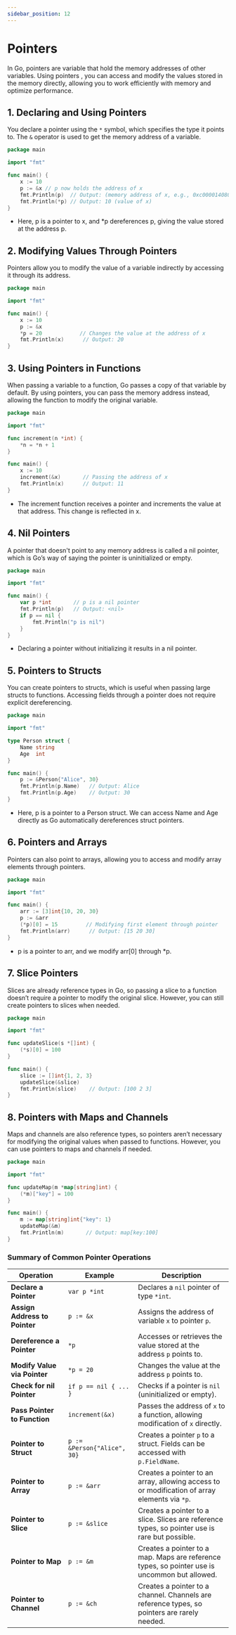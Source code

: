 ```yaml
---
sidebar_position: 12
---
```


# Pointers

In Go, pointers are variable that hold the memory addresses of other variables. Using pointers , you can access and modify the values stored in the memory directly, allowing you to work efficiently with memory and optimize performance.

## 1. Declaring and Using Pointers

You declare a pointer using the `*` symbol, which specifies the type it points to. The `&` operator is used to get the memory address of a variable.

```go
package main

import "fmt"

func main() {
	x := 10
	p := &x // p now holds the address of x
	fmt.Println(p)  // Output: (memory address of x, e.g., 0xc000014080)
	fmt.Println(*p) // Output: 10 (value of x)
}
```

- Here, p is a pointer to x, and \*p dereferences p, giving the value stored at the address p.

## 2. Modifying Values Through Pointers

Pointers allow you to modify the value of a variable indirectly by accessing it through its address.

```go
package main

import "fmt"

func main() {
    x := 10
    p := &x
    *p = 20            // Changes the value at the address of x
    fmt.Println(x)      // Output: 20
}
```

## 3. Using Pointers in Functions

When passing a variable to a function, Go passes a copy of that variable by default. By using pointers, you can pass the memory address instead, allowing the function to modify the original variable.

```go
package main

import "fmt"

func increment(n *int) {
    *n = *n + 1
}

func main() {
    x := 10
    increment(&x)       // Passing the address of x
    fmt.Println(x)      // Output: 11
}
```

- The increment function receives a pointer and increments the value at that address. This change is reflected in x.

## 4. Nil Pointers

A pointer that doesn't point to any memory address is called a nil pointer, which is Go’s way of saying the pointer is uninitialized or empty.

```go
package main

import "fmt"

func main() {
    var p *int       // p is a nil pointer
    fmt.Println(p)   // Output: <nil>
    if p == nil {
        fmt.Println("p is nil")
    }
}
```

- Declaring a pointer without initializing it results in a nil pointer.

## 5. Pointers to Structs

You can create pointers to structs, which is useful when passing large structs to functions. Accessing fields through a pointer does not require explicit dereferencing.

```go
package main

import "fmt"

type Person struct {
    Name string
    Age  int
}

func main() {
    p := &Person{"Alice", 30}
    fmt.Println(p.Name)   // Output: Alice
    fmt.Println(p.Age)    // Output: 30
}
```

- Here, p is a pointer to a Person struct. We can access Name and Age directly as Go automatically dereferences struct pointers.

## 6. Pointers and Arrays

Pointers can also point to arrays, allowing you to access and modify array elements through pointers.

```go
package main

import "fmt"

func main() {
    arr := [3]int{10, 20, 30}
    p := &arr
    (*p)[0] = 15         // Modifying first element through pointer
    fmt.Println(arr)      // Output: [15 20 30]
}
```

- p is a pointer to arr, and we modify arr[0] through \*p.

## 7. Slice Pointers

Slices are already reference types in Go, so passing a slice to a function doesn’t require a pointer to modify the original slice. However, you can still create pointers to slices when needed.

```go
package main

import "fmt"

func updateSlice(s *[]int) {
    (*s)[0] = 100
}

func main() {
    slice := []int{1, 2, 3}
    updateSlice(&slice)
    fmt.Println(slice)    // Output: [100 2 3]
}
```

## 8. Pointers with Maps and Channels

Maps and channels are also reference types, so pointers aren’t necessary for modifying the original values when passed to functions. However, you can use pointers to maps and channels if needed.

```go
package main

import "fmt"

func updateMap(m *map[string]int) {
    (*m)["key"] = 100
}

func main() {
    m := map[string]int{"key": 1}
    updateMap(&m)
    fmt.Println(m)       // Output: map[key:100]
}
```

### Summary of Common Pointer Operations

| **Operation**                 | **Example**                 | **Description**                                                                                |
| ----------------------------- | --------------------------- | ---------------------------------------------------------------------------------------------- |
| **Declare a Pointer**         | `var p *int`                | Declares a `nil` pointer of type `*int`.                                                       |
| **Assign Address to Pointer** | `p := &x`                   | Assigns the address of variable `x` to pointer `p`.                                            |
| **Dereference a Pointer**     | `*p`                        | Accesses or retrieves the value stored at the address `p` points to.                           |
| **Modify Value via Pointer**  | `*p = 20`                   | Changes the value at the address `p` points to.                                                |
| **Check for nil Pointer**     | `if p == nil { ... }`       | Checks if a pointer is `nil` (uninitialized or empty).                                         |
| **Pass Pointer to Function**  | `increment(&x)`             | Passes the address of `x` to a function, allowing modification of `x` directly.                |
| **Pointer to Struct**         | `p := &Person{"Alice", 30}` | Creates a pointer `p` to a struct. Fields can be accessed with `p.FieldName`.                  |
| **Pointer to Array**          | `p := &arr`                 | Creates a pointer to an array, allowing access to or modification of array elements via `*p`.  |
| **Pointer to Slice**          | `p := &slice`               | Creates a pointer to a slice. Slices are reference types, so pointer use is rare but possible. |
| **Pointer to Map**            | `p := &m`                   | Creates a pointer to a map. Maps are reference types, so pointer use is uncommon but allowed.  |
| **Pointer to Channel**        | `p := &ch`                  | Creates a pointer to a channel. Channels are reference types, so pointers are rarely needed.   |
